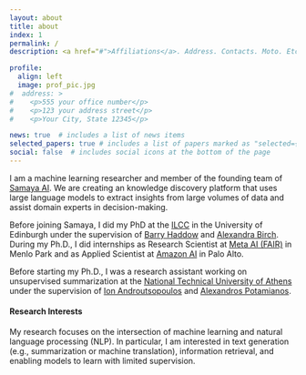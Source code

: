 ```yaml
---
layout: about
title: about
index: 1
permalink: /
description: <a href="#">Affiliations</a>. Address. Contacts. Moto. Etc.

profile:
  align: left
  image: prof_pic.jpg
#  address: >
#    <p>555 your office number</p>
#    <p>123 your address street</p>
#    <p>Your City, State 12345</p>

news: true  # includes a list of news items
selected_papers: true # includes a list of papers marked as "selected={true}"
social: false  # includes social icons at the bottom of the page
---
```


I am a machine learning researcher and member of the founding team of [Samaya AI](https://samaya.ai/). 
We are creating an knowledge discovery platform that uses large language models to extract insights from large volumes of data
and assist domain experts in decision-making.

Before joining Samaya, I did my PhD at the [ILCC](http://web.inf.ed.ac.uk/ilcc) in the University of Edinburgh under the supervision of [Barry Haddow](http://homepages.inf.ed.ac.uk/bhaddow/)
and [Alexandra Birch](http://homepages.inf.ed.ac.uk/abmayne/). During my Ph.D., I did internships as Research Scientist at [Meta AI (FAIR)](https://ai.facebook.com/)
in Menlo Park and as Applied Scientist at [Amazon AI](https://www.amazon.science/) in Palo Alto.

Before starting my Ph.D., I was a research assistant working on unsupervised summarization at
the [National Technical University of Athens](https://www.ntua.gr/en/)
under the supervision of [Ion Androutsopoulos](http://www2.aueb.gr/users/ion/)
and [Alexandros Potamianos](https://slp.cs.ece.ntua.gr/potam/).

#### Research Interests
My research focuses on the intersection of machine learning and natural language processing (NLP). In particular,
I am interested in text generation (e.g., summarization or machine translation), information retrieval,
and enabling models to learn with limited supervision.
